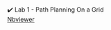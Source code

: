 :heavy_check_mark: Lab 1 - Path Planning On a Grid  
[Nbviewer](https://nbviewer.jupyter.org/github/linukc/planning/blob/lab1/Lab1/Lab1.ipynb)
